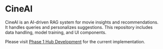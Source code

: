 # CineAI

CineAI is an AI-driven RAG system for movie insights and recommendations. It handles queries and personalizes suggestions. This repository includes data handling, model training, and UI components.

Please visit [Phase 1 Hub Development](https://github.com/Sathvik-Chowdary-Veerapaneni/CineAI/tree/Phase_1_RAG) for the current implementation.
